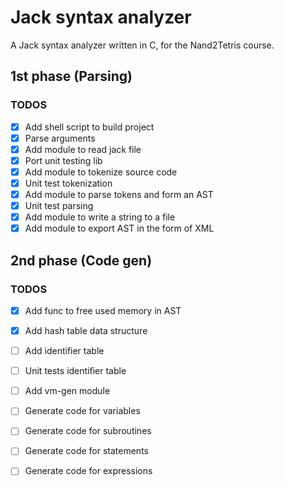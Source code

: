 # Jack syntax analyzer

A Jack syntax analyzer written in C, for the Nand2Tetris course.

## 1st phase (Parsing)

### TODOS

- [x] Add shell script to build project
- [x] Parse arguments
- [x] Add module to read jack file
- [x] Port unit testing lib
- [x] Add module to tokenize source code
- [x] Unit test tokenization
- [x] Add module to parse tokens and form an AST
- [x] Unit test parsing
- [x] Add module to write a string to a file
- [x] Add module to export AST in the form of XML

## 2nd phase (Code gen)

### TODOS

- [x] Add func to free used memory in AST
- [x] Add hash table data structure
- [ ] Add identifier table
- [ ] Unit tests identifier table
- [ ] Add vm-gen module
- [ ] Generate code for variables
- [ ] Generate code for subroutines
- [ ] Generate code for statements
- [ ] Generate code for expressions


